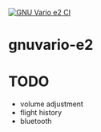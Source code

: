 [![GNU Vario e2 CI](https://github.com/GNUVario-E/gnuvario-e2/actions/workflows/workflow.yml/badge.svg)](https://github.com/GNUVario-E/gnuvario-e2/actions/workflows/workflow.yml)

# gnuvario-e2


# TODO
- volume adjustment
- flight history
- bluetooth

